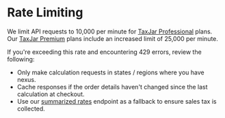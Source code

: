 # Rate Limiting

We limit API requests to 10,000 per minute for [TaxJar Professional](https://www.taxjar.com/request-demo/) plans. Our [TaxJar Premium](https://www.taxjar.com/request-demo/) plans include an increased limit of 25,000 per minute.

If you're exceeding this rate and encountering 429 errors, review the following:

* Only make calculation requests in states / regions where you have nexus.
* Cache responses if the order details haven't changed since the last calculation at checkout.
* Use our [summarized rates](#summarized-rates) endpoint as a fallback to ensure sales tax is collected.
